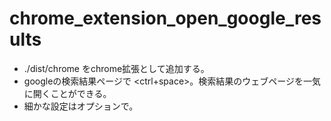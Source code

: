 # chrome_extension_open_google_results
- ./dist/chrome をchrome拡張として追加する。
- googleの検索結果ページで <ctrl+space>。検索結果のウェブページを一気に開くことができる。
- 細かな設定はオプションで。
